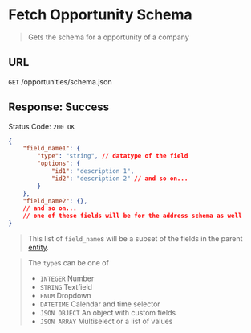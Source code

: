 # Fetch Opportunity Schema
> Gets the schema for a opportunity of a company

## URL
`GET` /opportunities/schema.json

## Response: Success
Status Code: `200 OK`
```json
{
    "field_name1": {
        "type": "string", // datatype of the field
        "options": {
            "id1": "description 1",
            "id2": "description 2" // and so on...
        }
    },
    "field_name2": {},
    // and so on...
    // one of these fields will be for the address schema as well
}
```

> This list of `field_name`s will be a subset of the fields in the parent [entity](./index.md).  

> The `type`s can be one of
> * `INTEGER` Number
> * `STRING` Textfield
> * `ENUM` Dropdown
> * `DATETIME` Calendar and time selector
> * `JSON OBJECT` An object with custom fields
> * `JSON ARRAY` Multiselect or a list of values